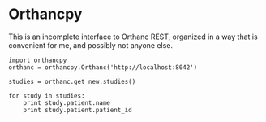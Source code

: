 # Orthancpy

This is an incomplete interface to Orthanc REST, organized in
a way that is convenient for me, and possibly not anyone else.

    import orthancpy
    orthanc = orthancpy.Orthanc('http://localhost:8042')

    studies = orthanc.get_new.studies()

    for study in studies:
        print study.patient.name
        print study.patient.patient_id

